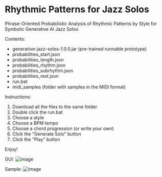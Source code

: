 # Rhythmic Patterns for Jazz Solos
Phrase-Oriented Probabilistic Analysis of Rhythmic Patterns by Style for Symbolic Generative AI Jazz Solos

Contents:

- generative-jazz-solos-1.0.0.jar (pre-trained runnable prototype)
- probabilities_start.json
- probabilities_length.json
- probabilities_rhythm.json
- probabilities_subrhythm.json
- probabilities_rest.json
- run.bat
- midi_samples (folder with samples in the MIDI format)

Instructions:

1. Download all the files to the same folder
2. Double click the run.bat
3. Choose a style
4. Choose a BPM tempo
5. Choose a chord progression (or write your own)
6. Click the "Generate Solo" button
7. Click the "Play" button

Enjoy!

GUI:
![image](https://github.com/user-attachments/assets/17afe407-8dbc-4f4b-9488-40b5865aff13)

Sample:
![image](https://github.com/user-attachments/assets/3dcbbd48-7519-4779-83e1-91163cd08f3b)

